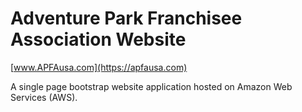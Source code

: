 # Adventure Park Franchisee Association Website

[www.APFAusa.com](https://apfausa.com)

A single page bootstrap website application hosted on Amazon Web Services (AWS). 
